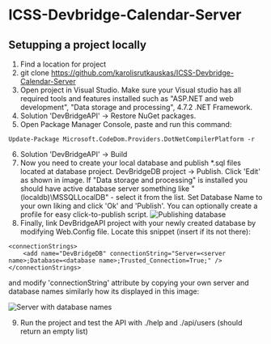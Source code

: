 # ICSS-Devbridge-Calendar-Server

## Setupping a project locally

1. Find a location for project
2. git clone https://github.com/karolisrutkauskas/ICSS-Devbridge-Calendar-Server
3. Open project in Visual Studio. Make sure your Visual studio has all required tools and features installed such as "ASP.NET and web development", "Data storage and processing", 4.7.2 .NET Framework.
4. Solution 'DevBridgeAPI' -> Restore NuGet packages.
5. Open Package Manager Console, paste and run this command:
```
Update-Package Microsoft.CodeDom.Providers.DotNetCompilerPlatform -r
```
6. Solution 'DevBridgeAPI' -> Build
7. Now you need to create your local database and publish *.sql files located at database project. DevBridgeDB project -> Publish. Click 'Edit' as shown in image. If "Data storage and processing" is installed you should have active database server something like "(localdb)\MSSQLLocalDB" - select it from the list. Set Database Name to your own liking and click 'Ok' and 'Publish'. You can optionally create a profile for easy click-to-publish script.
![Publishing database](https://i.imgur.com/aYZQ016.png)
8. Finally, link DevBridgeAPI project with your newly created database by modifying Web.Config file. Locate this snippet (insert if its not there):
```
<connectionStrings>
    <add name="DevBridgeDB" connectionString="Server=<server name>;Database=<database name>;Trusted_Connection=True;" />
</connectionStrings>
```
and modify 'connectionString' attribute by copying your own server and database names similarly how its displayed in this image:

![Server with database names](https://i.imgur.com/A8l4TVa.png)

9. Run the project and test the API with ./help and ./api/users (should return an empty list)
